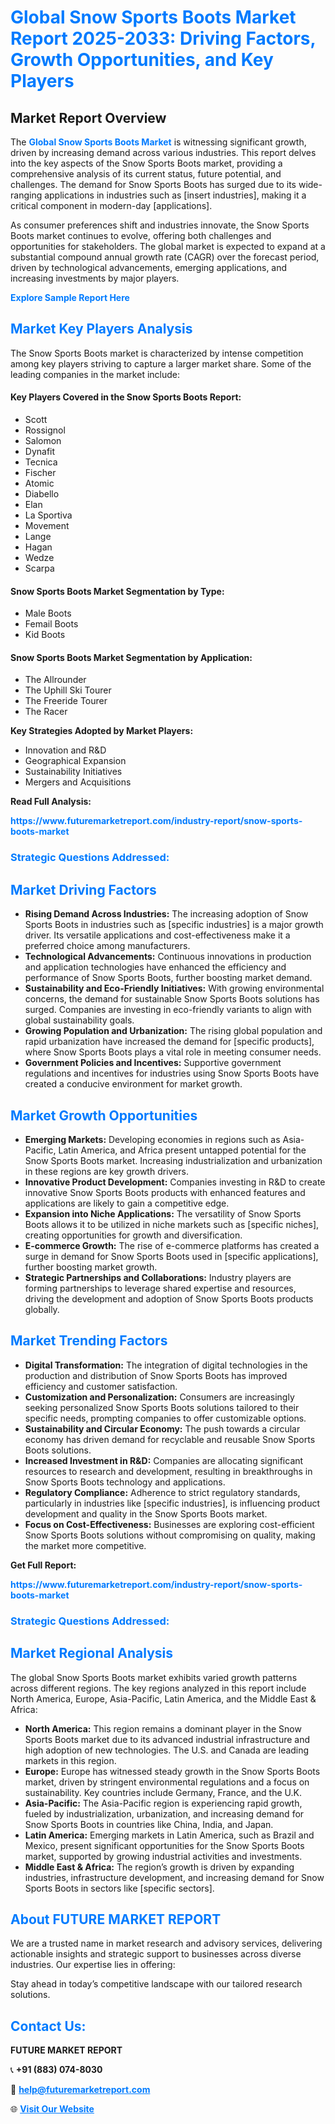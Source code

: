 <h1 style="color: #007BFF;">Global Snow Sports Boots Market Report 2025-2033: Driving Factors, Growth Opportunities, and Key Players</h1>

<section id="overview">
<h2>Market Report Overview</h2>
<p>The <a href="https://www.futuremarketreport.com/industry-report/snow-sports-boots-market" style="color: #007BFF; text-decoration: none;"><strong>Global Snow Sports Boots Market</strong></a> is witnessing significant growth, driven by increasing demand across various industries. This report delves into the key aspects of the Snow Sports Boots market, providing a comprehensive analysis of its current status, future potential, and challenges. The demand for Snow Sports Boots has surged due to its wide-ranging applications in industries such as [insert industries], making it a critical component in modern-day [applications].</p>
<p>As consumer preferences shift and industries innovate, the Snow Sports Boots market continues to evolve, offering both challenges and opportunities for stakeholders. The global market is expected to expand at a substantial compound annual growth rate (CAGR) over the forecast period, driven by technological advancements, emerging applications, and increasing investments by major players.</p>
</section>

<section id="overview">
<p><a href="https://www.futuremarketreport.com/request-sample/reportId=60943" style="color: #007BFF; text-decoration: none;"><strong>Explore Sample Report Here</strong></a></p>
</section>

<section id="key-players">
<h2 style="color: #007BFF;">Market Key Players Analysis</h2>
<p>The Snow Sports Boots market is characterized by intense competition among key players striving to capture a larger market share. Some of the leading companies in the market include:</p>
<h4>Key Players Covered in the Snow Sports Boots Report:</h4>
<ul><li>Scott</li><li>Rossignol</li><li>Salomon</li><li>Dynafit</li><li>Tecnica</li><li>Fischer</li><li>Atomic</li><li>Diabello</li><li>Elan</li><li>La Sportiva</li><li>Movement</li><li>Lange</li><li>Hagan</li><li>Wedze</li><li>Scarpa</li></ul>
<h4>Snow Sports Boots Market Segmentation by Type:</h4>
<ul><li>Male Boots</li><li>Femail Boots</li><li>Kid Boots</li></ul>

<h4>Snow Sports Boots Market Segmentation by Application:</h4>
<ul><li>The Allrounder</li><li>The Uphill Ski Tourer</li><li>The Freeride Tourer</li><li>The Racer</li></ul>
<p><strong>Key Strategies Adopted by Market Players:</strong></p>
<ul>
<li>Innovation and R&D</li>
<li>Geographical Expansion</li>
<li>Sustainability Initiatives</li>
<li>Mergers and Acquisitions</li>
</ul>
</section>

<section>
<p><strong>Read Full Analysis: </strong></p><a href="https://www.futuremarketreport.com/industry-report/snow-sports-boots-market" style="color: #007BFF; text-decoration: none;"><strong>https://www.futuremarketreport.com/industry-report/snow-sports-boots-market</strong></a>
<h3 style="color: #007BFF;">Strategic Questions Addressed:</h3>
</section>

<section id="driving-factors">
<h2 style="color: #007BFF;">Market Driving Factors</h2>
<ul>
<li><strong>Rising Demand Across Industries:</strong> The increasing adoption of Snow Sports Boots in industries such as [specific industries] is a major growth driver. Its versatile applications and cost-effectiveness make it a preferred choice among manufacturers.</li>
<li><strong>Technological Advancements:</strong> Continuous innovations in production and application technologies have enhanced the efficiency and performance of Snow Sports Boots, further boosting market demand.</li>
<li><strong>Sustainability and Eco-Friendly Initiatives:</strong> With growing environmental concerns, the demand for sustainable Snow Sports Boots solutions has surged. Companies are investing in eco-friendly variants to align with global sustainability goals.</li>
<li><strong>Growing Population and Urbanization:</strong> The rising global population and rapid urbanization have increased the demand for [specific products], where Snow Sports Boots plays a vital role in meeting consumer needs.</li>
<li><strong>Government Policies and Incentives:</strong> Supportive government regulations and incentives for industries using Snow Sports Boots have created a conducive environment for market growth.</li>
</ul>
</section>

<section id="growth-opportunities">
<h2 style="color: #007BFF;">Market Growth Opportunities</h2>
<ul>
<li><strong>Emerging Markets:</strong> Developing economies in regions such as Asia-Pacific, Latin America, and Africa present untapped potential for the Snow Sports Boots market. Increasing industrialization and urbanization in these regions are key growth drivers.</li>
<li><strong>Innovative Product Development:</strong> Companies investing in R&D to create innovative Snow Sports Boots products with enhanced features and applications are likely to gain a competitive edge.</li>
<li><strong>Expansion into Niche Applications:</strong> The versatility of Snow Sports Boots allows it to be utilized in niche markets such as [specific niches], creating opportunities for growth and diversification.</li>
<li><strong>E-commerce Growth:</strong> The rise of e-commerce platforms has created a surge in demand for Snow Sports Boots used in [specific applications], further boosting market growth.</li>
<li><strong>Strategic Partnerships and Collaborations:</strong> Industry players are forming partnerships to leverage shared expertise and resources, driving the development and adoption of Snow Sports Boots products globally.</li>
</ul>
</section>

<section id="trending-factors">
<h2 style="color: #007BFF;">Market Trending Factors</h2>
<ul>
<li><strong>Digital Transformation:</strong> The integration of digital technologies in the production and distribution of Snow Sports Boots has improved efficiency and customer satisfaction.</li>
<li><strong>Customization and Personalization:</strong> Consumers are increasingly seeking personalized Snow Sports Boots solutions tailored to their specific needs, prompting companies to offer customizable options.</li>
<li><strong>Sustainability and Circular Economy:</strong> The push towards a circular economy has driven demand for recyclable and reusable Snow Sports Boots solutions.</li>
<li><strong>Increased Investment in R&D:</strong> Companies are allocating significant resources to research and development, resulting in breakthroughs in Snow Sports Boots technology and applications.</li>
<li><strong>Regulatory Compliance:</strong> Adherence to strict regulatory standards, particularly in industries like [specific industries], is influencing product development and quality in the Snow Sports Boots market.</li>
<li><strong>Focus on Cost-Effectiveness:</strong> Businesses are exploring cost-efficient Snow Sports Boots solutions without compromising on quality, making the market more competitive.</li>
</ul>
</section>

<section>
<p><strong>Get Full Report: </strong></p><a href="https://www.futuremarketreport.com/industry-report/snow-sports-boots-market" style="color: #007BFF; text-decoration: none;"><strong>https://www.futuremarketreport.com/industry-report/snow-sports-boots-market</strong></a>
<h3 style="color: #007BFF;">Strategic Questions Addressed:</h3>
</section>


<section id="regional-analysis">
<h2 style="color: #007BFF;">Market Regional Analysis</h2>
<p>The global Snow Sports Boots market exhibits varied growth patterns across different regions. The key regions analyzed in this report include North America, Europe, Asia-Pacific, Latin America, and the Middle East & Africa:</p>
<ul>
<li><strong>North America:</strong> This region remains a dominant player in the Snow Sports Boots market due to its advanced industrial infrastructure and high adoption of new technologies. The U.S. and Canada are leading markets in this region.</li>
<li><strong>Europe:</strong> Europe has witnessed steady growth in the Snow Sports Boots market, driven by stringent environmental regulations and a focus on sustainability. Key countries include Germany, France, and the U.K.</li>
<li><strong>Asia-Pacific:</strong> The Asia-Pacific region is experiencing rapid growth, fueled by industrialization, urbanization, and increasing demand for Snow Sports Boots in countries like China, India, and Japan.</li>
<li><strong>Latin America:</strong> Emerging markets in Latin America, such as Brazil and Mexico, present significant opportunities for the Snow Sports Boots market, supported by growing industrial activities and investments.</li>
<li><strong>Middle East & Africa:</strong> The region’s growth is driven by expanding industries, infrastructure development, and increasing demand for Snow Sports Boots in sectors like [specific sectors].</li>
</ul>
</section>

<footer>
<h2 style="color: #007BFF;">About FUTURE MARKET REPORT</h2>
<p>We are a trusted name in market research and advisory services, delivering actionable insights and strategic support to businesses across diverse industries. Our expertise lies in offering:</p>

<p>Stay ahead in today’s competitive landscape with our tailored research solutions.</p>

<h2 style="color: #007BFF;">Contact Us:</h2>
<p><strong>FUTURE MARKET REPORT</strong></p>
<p>📞 <strong>+91 (883) 074-8030</strong></p>
<p>📧 <strong><a href="mailto:help@futuremarketreport.com" style="color: #007BFF;">help@futuremarketreport.com</a></strong></p>
<p>🌐 <strong><a href="https://www.futuremarketreport.com/" style="color: #007BFF;">Visit Our Website</a></strong></p>
</footer>